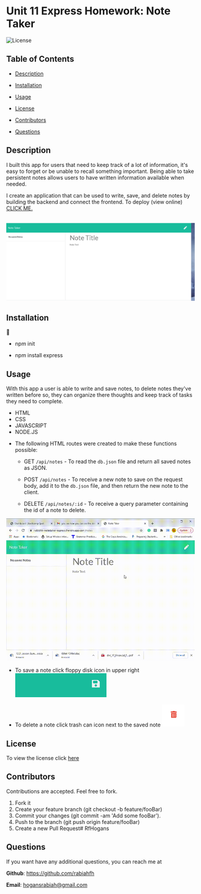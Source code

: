 # Unit 11 Express Homework: Note Taker

 ![License](https://img.shields.io/badge/license-MIT-red) 

  
 ## Table of Contents
  
* [Description](#Description)
  
* [Installation](#Installation)
  
* [Usage](#Usage)
  
* [License](#License)
  
* [Contributors](#Contributors)
  
* [Questions](#Questions)
  
 ## Description 
  
I built this app for users that need to keep track of a lot of information, it's easy to forget or be unable to recall something important. Being able to take persistent notes allows users to have written information available when needed.

 I create an application that can be used to write, save, and delete notes by  building the backend and connect the frontend. To deploy (view online) [CLICK ME.](https://rabiahh-notetaker-express.herokuapp.com/notes)



<br>![photo of my assignment](NTpic1rev.png)


 ## Installation
  
 💾 
  
* npm init
  
* npm install express
    
 ## Usage
 

With this app a user is able to write and save notes, to delete notes they've written before so, they can organize there thoughts and keep track of tasks they need to complete.

- HTML
- CSS
- JAVASCRIPT
- NODE.JS


* The following HTML routes were created to make these functions possible:


  * GET `/api/notes` - To read the `db.json` file and return all saved notes as JSON.

  * POST `/api/notes` - To receive a new note to save on the request body, add it to the `db.json` file, and then return the new note to the client.

  * DELETE `/api/notes/:id` - To receive a query parameter containing the id of a note to delete. 
  
 ![Demo](NTdemo.gif) 
* To save a note click floppy disk icon in upper right ![save](NTsavepic.png)

 * To delete a note click trash can icon next to the saved note 
  ![save](NTdeletepic.png)

 ## License
 To view the license click [here](https://choosealicense.com/licenses/mit/)

  
 ## Contributors
  
 Contributions are accepted. Feel free to fork.
1. Fork it
2. Create your feature branch (git checkout -b feature/fooBar)
3. Commit your changes (git commit -am 'Add some fooBar').
4. Push to the branch (git push origin feature/fooBar)
5. Create a new Pull Request# RfHogans

  
  
 ## Questions
  
 If you want have any additional questions, you can reach me at
  
 **Github**: https://github.com/rabiahfh
  
 **Email**: hogansrabiah@gmail.com



